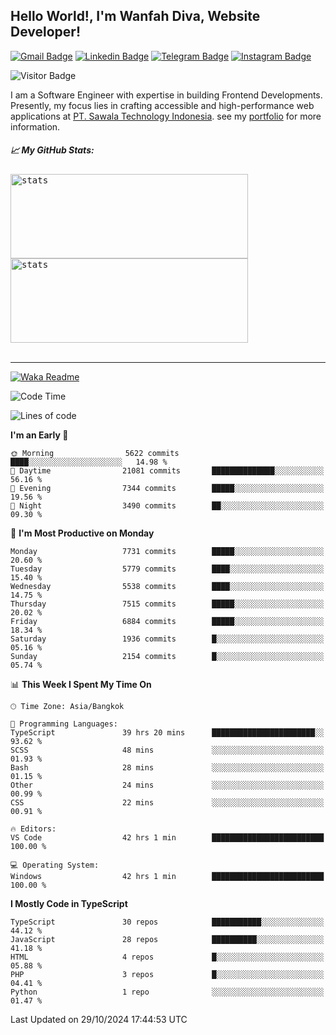 ## Hello World!, I'm Wanfah Diva, Website Developer!

[![Gmail Badge](https://img.shields.io/badge/-Gmail-white?style=plastic&logo=Gmail&link=mailto:aditputrafirmansyah@gmail.com)](mailto:wanfahdivaa@gmail.com)
[![Linkedin Badge](https://img.shields.io/badge/-LinkedIn-blue?style=plastic&logo=Linkedin&link=https://www.linkedin.com/in/aditputrafirmansyah/)](https://www.linkedin.com/in/wanfahdiva/)
[![Telegram Badge](https://img.shields.io/badge/-Telegram-blue?style=plastic&logo=telegram&link=https://t.me/Adithya_13)](https://t.me/wanfahdiva)
[![Instagram Badge](https://img.shields.io/badge/-Instagram-white?style=plastic&logo=instagram&link=https://www.instagram.com/adithya_firmansyahputra/)](https://www.instagram.com/wnfhdva/)

![Visitor Badge](https://visitor-badge.laobi.icu/badge?page_id=wanfahdiva.wanfahdiva)

<p>
I am a Software Engineer with expertise in building Frontend Developments.
Presently, my focus lies in crafting accessible and high-performance web applications at  <a href="https://sawala/tech" target="_blank">PT. Sawala Technology Indonesia</a>. see my <a href="http://wanfahdiva-com.vercel.app/" target="_blank">portfolio</a> for more information.
</p>

<h5 align="left">
  
📈 **My GitHub Stats:**

</h5>

<div align="left">
<kbd>
    <img height="135em" width="380em" alt="stats" src="https://github-readme-streak-stats.herokuapp.com?user=wanfahdiva&theme=tokyonight_duo&hide_border=true&dates=27DDC9" />
</kbd>
<kbd>
    <img height="135em" width="380em" alt="stats" src="https://github-readme-activity-graph.vercel.app/graph?username=wanfahdiva&theme=react&hide_title=true"></kbd>
</div>

<br />

---

[![Waka Readme](https://github.com/wanfahdiva/wanfahdiva/actions/workflows/waka.yml/badge.svg)](https://github.com/wanfahdiva/wanfahdiva/actions/workflows/waka.yml)

<!--START_SECTION:waka-->
![Code Time](http://img.shields.io/badge/Code%20Time-1%2C332%20hrs%2026%20mins-blue)

![Lines of code](https://img.shields.io/badge/From%20Hello%20World%20I%27ve%20Written-20.9%20million%20lines%20of%20code-blue)

**I'm an Early 🐤** 

```text
🌞 Morning                5622 commits        ████░░░░░░░░░░░░░░░░░░░░░   14.98 % 
🌆 Daytime                21081 commits       ██████████████░░░░░░░░░░░   56.16 % 
🌃 Evening                7344 commits        █████░░░░░░░░░░░░░░░░░░░░   19.56 % 
🌙 Night                  3490 commits        ██░░░░░░░░░░░░░░░░░░░░░░░   09.30 % 
```
📅 **I'm Most Productive on Monday** 

```text
Monday                   7731 commits        █████░░░░░░░░░░░░░░░░░░░░   20.60 % 
Tuesday                  5779 commits        ████░░░░░░░░░░░░░░░░░░░░░   15.40 % 
Wednesday                5538 commits        ████░░░░░░░░░░░░░░░░░░░░░   14.75 % 
Thursday                 7515 commits        █████░░░░░░░░░░░░░░░░░░░░   20.02 % 
Friday                   6884 commits        █████░░░░░░░░░░░░░░░░░░░░   18.34 % 
Saturday                 1936 commits        █░░░░░░░░░░░░░░░░░░░░░░░░   05.16 % 
Sunday                   2154 commits        █░░░░░░░░░░░░░░░░░░░░░░░░   05.74 % 
```


📊 **This Week I Spent My Time On** 

```text
🕑︎ Time Zone: Asia/Bangkok

💬 Programming Languages: 
TypeScript               39 hrs 20 mins      ███████████████████████░░   93.62 % 
SCSS                     48 mins             ░░░░░░░░░░░░░░░░░░░░░░░░░   01.93 % 
Bash                     28 mins             ░░░░░░░░░░░░░░░░░░░░░░░░░   01.15 % 
Other                    24 mins             ░░░░░░░░░░░░░░░░░░░░░░░░░   00.99 % 
CSS                      22 mins             ░░░░░░░░░░░░░░░░░░░░░░░░░   00.91 % 

🔥 Editors: 
VS Code                  42 hrs 1 min        █████████████████████████   100.00 % 

💻 Operating System: 
Windows                  42 hrs 1 min        █████████████████████████   100.00 % 
```

**I Mostly Code in TypeScript** 

```text
TypeScript               30 repos            ███████████░░░░░░░░░░░░░░   44.12 % 
JavaScript               28 repos            ██████████░░░░░░░░░░░░░░░   41.18 % 
HTML                     4 repos             █░░░░░░░░░░░░░░░░░░░░░░░░   05.88 % 
PHP                      3 repos             █░░░░░░░░░░░░░░░░░░░░░░░░   04.41 % 
Python                   1 repo              ░░░░░░░░░░░░░░░░░░░░░░░░░   01.47 % 
```




 Last Updated on 29/10/2024 17:44:53 UTC
<!--END_SECTION:waka-->
